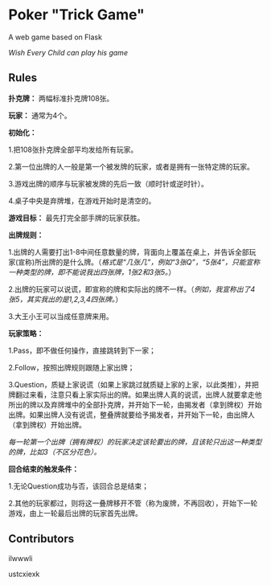 # Poker "Trick Game" 

A web game based on Flask

*Wish Every Child can play his game*

## Rules

**扑克牌：** 两幅标准扑克牌108张。

**玩家：** 通常为4个。

**初始化：** 

1.把108张扑克牌全部平均发给所有玩家。

2.第一位出牌的人一般是第一个被发牌的玩家，或者是拥有一张特定牌的玩家。

3.游戏出牌的顺序与玩家被发牌的先后一致（顺时针或逆时针）。

4.桌子中央是弃牌堆，在游戏开始时是清空的。

**游戏目标：** 最先打完全部手牌的玩家获胜。

**出牌规则：** 

1.出牌的人需要打出1-8中间任意数量的牌，背面向上覆盖在桌上，并告诉全部玩家(宣称)所出牌的是什么牌。（*格式是“几张几”，例如“3张Q”，“5张4”，只能宣称一种类型的牌，即不能说我出四张牌，1张2和3张5。*）

2.出牌的玩家可以说谎，即宣称的牌和实际出的牌不一样。（*例如，我宣称出了4张5，其实我出的是1,2,3,4四张牌。*）

3.大王小王可以当成任意牌来用。

**玩家策略：**

1.Pass，即不做任何操作，直接跳转到下一家；

2.Follow，按照出牌规则跟随上家出牌；

3.Question，质疑上家说谎（如果上家跳过就质疑上家的上家，以此类推），并把牌翻过来看，注意只看上家实际出的牌。如果出牌人真的说谎，出牌人就要拿走他所出的牌以及弃牌堆中的全部扑克牌，并开始下一轮，由揭发者（拿到牌权）开始出牌。如果出牌人没有说谎，整叠牌就要给予揭发者，并开始下一轮，由出牌人（拿到牌权）开始出牌。

*每一轮第一个出牌（拥有牌权）的玩家决定该轮要出的牌，且该轮只出这一种类型的牌，比如3（不区分花色）。*

**回合结束的触发条件：**

1.无论Question成功与否，该回合总是结束；

2.其他的玩家都过，则将这一叠牌移开不管（称为废牌，不再回收），开始下一轮游戏，由上一轮最后出牌的玩家首先出牌。

## Contributors

ilwwwli

ustcxiexk
